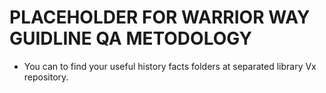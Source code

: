 # PLACEHOLDER FOR WARRIOR WAY GUIDLINE QA METODOLOGY

- You can to find your useful history facts folders at separated library Vx repository.
